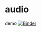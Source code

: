 # audio
demo
[![Binder](https://mybinder.org/badge_logo.svg)](https://mybinder.org/v2/gh/biranyucel/audio/HEAD)
